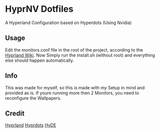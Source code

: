 # HyprNV Dotfiles
A Hyperland Configuration based on Hyperdots (Using Nvidia)

## Usage
Edit the monitors.conf file in the root of the project, according to the [Hyprland Wiki](https://wiki.hyprland.org/Configuring/Monitors/).
Now Simply run the install.sh (without root) and everything else should happen automatically.

## Info
This was made for myself, so this is made with my Setup in mind and provided as is.
If youre running more then 2 Monitors, you need to reconfigure the Wallpapers.

## Credit
[Hyprland](https://github.com/hyprwm/Hyprland)
[Hyprdots](https://github.com/prasanthrangan/hyprdots/)
[HyDE](https://github.com/kRHYME7/Hyde-cli)
